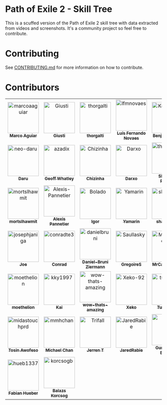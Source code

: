 # Path of Exile 2 - Skill Tree

This is a scuffed version of the Path of Exile 2 skill tree with data extracted from videos and screenshots. It's a community project so feel free to contribute.

# Contributing

See [CONTRIBUTING.md](CONTRIBUTING.md) for more information on how to contribute.

# Contributors

<!-- readme: collaborators,contributors -start -->
<table>
	<tbody>
		<tr>
            <td align="center">
                <a href="https://github.com/marcoaaguiar">
                    <img src="https://avatars.githubusercontent.com/u/7772685?v=4" width="100;" alt="marcoaaguiar"/>
                    <br />
                    <sub><b>Marco Aguiar</b></sub>
                </a>
            </td>
            <td align="center">
                <a href="https://github.com/Giusti">
                    <img src="https://avatars.githubusercontent.com/u/6214919?v=4" width="100;" alt="Giusti"/>
                    <br />
                    <sub><b>Giusti</b></sub>
                </a>
            </td>
            <td align="center">
                <a href="https://github.com/thorgalti">
                    <img src="https://avatars.githubusercontent.com/u/190164545?v=4" width="100;" alt="thorgalti"/>
                    <br />
                    <sub><b>thorgalti</b></sub>
                </a>
            </td>
            <td align="center">
                <a href="https://github.com/lfmnovaes">
                    <img src="https://avatars.githubusercontent.com/u/13990675?v=4" width="100;" alt="lfmnovaes"/>
                    <br />
                    <sub><b>Luís Fernando Novaes</b></sub>
                </a>
            </td>
            <td align="center">
                <a href="https://github.com/Kehrweek">
                    <img src="https://avatars.githubusercontent.com/u/37820515?v=4" width="100;" alt="Kehrweek"/>
                    <br />
                    <sub><b>Benjamin Saur</b></sub>
                </a>
            </td>
            <td align="center">
                <a href="https://github.com/meatwallace">
                    <img src="https://avatars.githubusercontent.com/u/3013783?v=4" width="100;" alt="meatwallace"/>
                    <br />
                    <sub><b>Geoff Whatley</b></sub>
                </a>
            </td>
		</tr>
		<tr>
            <td align="center">
                <a href="https://github.com/neo-daru">
                    <img src="https://avatars.githubusercontent.com/u/137759704?v=4" width="100;" alt="neo-daru"/>
                    <br />
                    <sub><b>Daru</b></sub>
                </a>
            </td>
            <td align="center">
                <a href="https://github.com/azadix">
                    <img src="https://avatars.githubusercontent.com/u/3746879?v=4" width="100;" alt="azadix"/>
                    <br />
                    <sub><b>Geoff Whatley</b></sub>
                </a>
            </td>
            <td align="center">
                <a href="https://github.com/Chizinha">
                    <img src="https://avatars.githubusercontent.com/u/16880563?v=4" width="100;" alt="Chizinha"/>
                    <br />
                    <sub><b>Chizinha</b></sub>
                </a>
            </td>
            <td align="center">
                <a href="https://github.com/Darxo">
                    <img src="https://avatars.githubusercontent.com/u/2252464?v=4" width="100;" alt="Darxo"/>
                    <br />
                    <sub><b>Darxo</b></sub>
                </a>
            </td>
            <td align="center">
                <a href="https://github.com/theshannon">
                    <img src="https://avatars.githubusercontent.com/u/33788533?v=4" width="100;" alt="theshannon"/>
                    <br />
                    <sub><b>Shannon Pereira</b></sub>
                </a>
            </td>
            <td align="center">
                <a href="https://github.com/mizm0">
                    <img src="https://avatars.githubusercontent.com/u/190132103?v=4" width="100;" alt="mizm0"/>
                    <br />
                    <sub><b>mizm0</b></sub>
                </a>
            </td>
		</tr>
		<tr>
            <td align="center">
                <a href="https://github.com/mortslhawmit">
                    <img src="https://avatars.githubusercontent.com/u/30402832?v=4" width="100;" alt="mortslhawmit"/>
                    <br />
                    <sub><b>mortslhawmit</b></sub>
                </a>
            </td>
            <td align="center">
                <a href="https://github.com/Alexis-Pannetier">
                    <img src="https://avatars.githubusercontent.com/u/35290061?v=4" width="100;" alt="Alexis-Pannetier"/>
                    <br />
                    <sub><b>Alexis Pannetier</b></sub>
                </a>
            </td>
            <td align="center">
                <a href="https://github.com/Bolado">
                    <img src="https://avatars.githubusercontent.com/u/74077743?v=4" width="100;" alt="Bolado"/>
                    <br />
                    <sub><b>Igor</b></sub>
                </a>
            </td>
            <td align="center">
                <a href="https://github.com/Yamarin">
                    <img src="https://avatars.githubusercontent.com/u/6870612?v=4" width="100;" alt="Yamarin"/>
                    <br />
                    <sub><b>Yamarin</b></sub>
                </a>
            </td>
            <td align="center">
                <a href="https://github.com/shawnkfox">
                    <img src="https://avatars.githubusercontent.com/u/190136877?v=4" width="100;" alt="shawnkfox"/>
                    <br />
                    <sub><b>shawnkfox</b></sub>
                </a>
            </td>
            <td align="center">
                <a href="https://github.com/SoonDead">
                    <img src="https://avatars.githubusercontent.com/u/988167?v=4" width="100;" alt="SoonDead"/>
                    <br />
                    <sub><b>Márton Vincze</b></sub>
                </a>
            </td>
		</tr>
		<tr>
            <td align="center">
                <a href="https://github.com/josephjaniga">
                    <img src="https://avatars.githubusercontent.com/u/4117680?v=4" width="100;" alt="josephjaniga"/>
                    <br />
                    <sub><b>Joe</b></sub>
                </a>
            </td>
            <td align="center">
                <a href="https://github.com/conradte3">
                    <img src="https://avatars.githubusercontent.com/u/9290553?v=4" width="100;" alt="conradte3"/>
                    <br />
                    <sub><b>Conrad</b></sub>
                </a>
            </td>
            <td align="center">
                <a href="https://github.com/danielbruni">
                    <img src="https://avatars.githubusercontent.com/u/8276922?v=4" width="100;" alt="danielbruni"/>
                    <br />
                    <sub><b>Daniel-Bruni Ziermann</b></sub>
                </a>
            </td>
            <td align="center">
                <a href="https://github.com/Saullasky">
                    <img src="https://avatars.githubusercontent.com/u/100862483?v=4" width="100;" alt="Saullasky"/>
                    <br />
                    <sub><b>GregoireS</b></sub>
                </a>
            </td>
            <td align="center">
                <a href="https://github.com/MrCatFace515">
                    <img src="https://avatars.githubusercontent.com/u/48973217?v=4" width="100;" alt="MrCatFace515"/>
                    <br />
                    <sub><b>MrCatFace515</b></sub>
                </a>
            </td>
            <td align="center">
                <a href="https://github.com/timwahlstrom">
                    <img src="https://avatars.githubusercontent.com/u/121232783?v=4" width="100;" alt="timwahlstrom"/>
                    <br />
                    <sub><b>timwahlstrom</b></sub>
                </a>
            </td>
		</tr>
		<tr>
            <td align="center">
                <a href="https://github.com/moethelion">
                    <img src="https://avatars.githubusercontent.com/u/41308628?v=4" width="100;" alt="moethelion"/>
                    <br />
                    <sub><b>moethelion</b></sub>
                </a>
            </td>
            <td align="center">
                <a href="https://github.com/kky1997">
                    <img src="https://avatars.githubusercontent.com/u/100503676?v=4" width="100;" alt="kky1997"/>
                    <br />
                    <sub><b>Kai</b></sub>
                </a>
            </td>
            <td align="center">
                <a href="https://github.com/wow-thats-amazing">
                    <img src="https://avatars.githubusercontent.com/u/190570153?v=4" width="100;" alt="wow-thats-amazing"/>
                    <br />
                    <sub><b>wow-thats-amazing</b></sub>
                </a>
            </td>
            <td align="center">
                <a href="https://github.com/Xeko-92">
                    <img src="https://avatars.githubusercontent.com/u/123136614?v=4" width="100;" alt="Xeko-92"/>
                    <br />
                    <sub><b>Xeko</b></sub>
                </a>
            </td>
            <td align="center">
                <a href="https://github.com/tungchui">
                    <img src="https://avatars.githubusercontent.com/u/15983523?v=4" width="100;" alt="tungchui"/>
                    <br />
                    <sub><b>Tung Chui</b></sub>
                </a>
            </td>
            <td align="center">
                <a href="https://github.com/ryanlee-ei">
                    <img src="https://avatars.githubusercontent.com/u/72424672?v=4" width="100;" alt="ryanlee-ei"/>
                    <br />
                    <sub><b>ryanlee-ei</b></sub>
                </a>
            </td>
		</tr>
		<tr>
            <td align="center">
                <a href="https://github.com/midastouchprd">
                    <img src="https://avatars.githubusercontent.com/u/18386032?v=4" width="100;" alt="midastouchprd"/>
                    <br />
                    <sub><b>Tosin Awofeso</b></sub>
                </a>
            </td>
            <td align="center">
                <a href="https://github.com/mmhchan">
                    <img src="https://avatars.githubusercontent.com/u/18507372?v=4" width="100;" alt="mmhchan"/>
                    <br />
                    <sub><b>Michael Chan</b></sub>
                </a>
            </td>
            <td align="center">
                <a href="https://github.com/Trifall">
                    <img src="https://avatars.githubusercontent.com/u/13270623?v=4" width="100;" alt="Trifall"/>
                    <br />
                    <sub><b>Jerren T</b></sub>
                </a>
            </td>
            <td align="center">
                <a href="https://github.com/JaredRabie">
                    <img src="https://avatars.githubusercontent.com/u/20741149?v=4" width="100;" alt="JaredRabie"/>
                    <br />
                    <sub><b>JaredRabie</b></sub>
                </a>
            </td>
            <td align="center">
                <a href="https://github.com/GVonB">
                    <img src="https://avatars.githubusercontent.com/u/36426938?v=4" width="100;" alt="GVonB"/>
                    <br />
                    <sub><b>Gunnar Von Bergen</b></sub>
                </a>
            </td>
            <td align="center">
                <a href="https://github.com/Gardien1">
                    <img src="https://avatars.githubusercontent.com/u/43163679?v=4" width="100;" alt="Gardien1"/>
                    <br />
                    <sub><b>Gardien1</b></sub>
                </a>
            </td>
		</tr>
		<tr>
            <td align="center">
                <a href="https://github.com/hueb1337">
                    <img src="https://avatars.githubusercontent.com/u/53821392?v=4" width="100;" alt="hueb1337"/>
                    <br />
                    <sub><b>Fabian Hueber</b></sub>
                </a>
            </td>
            <td align="center">
                <a href="https://github.com/korcsogb">
                    <img src="https://avatars.githubusercontent.com/u/50313809?v=4" width="100;" alt="korcsogb"/>
                    <br />
                    <sub><b>Balazs Korcsog</b></sub>
                </a>
            </td>
		</tr>
	<tbody>
</table>
<!-- readme: collaborators,contributors -end -->
